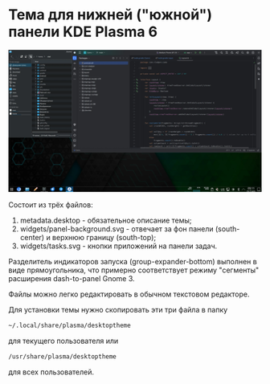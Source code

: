 # Тема для нижней ("южной") панели KDE Plasma 6

![cover](cover.webp)

Состоит из трёх файлов:

1. metadata.desktop - обязательное описание темы;
2. widgets/panel-background.svg - отвечает за фон панели (south-center) и верхнюю границу (south-top);
3. widgets/tasks.svg - кнопки приложений на панели задач.

Разделитель индикаторов запуска (group-expander-bottom) выполнен в виде прямоугольника,
что примерно соответствует режиму "сегменты" расширения dash-to-panel Gnome 3.

Файлы можно легко редактировать в обычном текстовом редакторе.

Для установки темы нужно скопировать эти три файла в папку
```bash
~/.local/share/plasma/desktoptheme
```
 для текущего пользователя или
```bash
/usr/share/plasma/desktoptheme
```
для всех пользователей.
